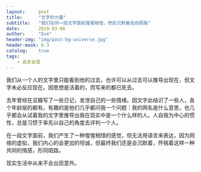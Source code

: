 ```yaml
---
layout:     post
title:      "文字的力量"
subtitle:   "我们在同一段文字面前惺惺相惜，然后沉默着走向陌路"
date:       2018-03-08 
author:     "Eve"
header-img: "img/post-bg-universe.jpg"
header-mask: 0.3
catalog:    true
tags:
    - 自言自语
---
```



我们从一个人的文字里只能看到他的过去，也许可以从过去可以推导出现在，但文字未必反应现在。因思想是活着的，而写来的都已死去。

去年曾经在豆瓣写了一些日记，发泄自己的一些情绪。因文字此结识了一些人，各个年龄层的都有。有趣的是他们几乎都问我一个问题：我的网名是什么意思，也几乎都会从试着我的文字里推导出我在现实中是一个什么样的人。人自我为中心的惯性，总是习惯于率先以自己的角度去评判一个人。

在一段文字面前，我们产生了一种惺惺相惜的感觉，但无法用语言来表达，因为网络的虚拟，我们内心的会更加的坦诚，但最终我们还是会沉默着，怀揣着这样一种共同的情感，形同陌路。

现实生活中从来不会出现意外。


